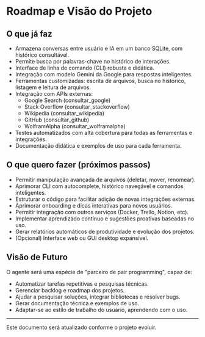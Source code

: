 # Roadmap e Visão do Projeto

## O que já faz
- Armazena conversas entre usuário e IA em um banco SQLite, com histórico consultável.
- Permite busca por palavras-chave no histórico de interações.
- Interface de linha de comando (CLI) robusta e didática.
- Integração com modelo Gemini da Google para respostas inteligentes.
- Ferramentas customizadas: escrita de arquivos, busca no histórico, listagem e leitura de arquivos.
- Integração com APIs externas:
  - Google Search (consultar_google)
  - Stack Overflow (consultar_stackoverflow)
  - Wikipedia (consultar_wikipedia)
  - GitHub (consultar_github)
  - WolframAlpha (consultar_wolframalpha)
- Testes automatizados com alta cobertura para todas as ferramentas e integrações.
- Documentação didática e exemplos de uso para cada ferramenta.

## O que quero fazer (próximos passos)
- Permitir manipulação avançada de arquivos (deletar, mover, renomear).
- Aprimorar CLI com autocomplete, histórico navegável e comandos inteligentes.
- Estruturar o código para facilitar adição de novas integrações externas.
- Aprimorar onboarding e dicas interativas para novos usuários.
- Permitir integração com outros serviços (Docker, Trello, Notion, etc).
- Implementar aprendizado contínuo e sugestões proativas baseadas no uso.
- Gerar relatórios automáticos de produtividade e evolução dos projetos.
- (Opcional) Interface web ou GUI desktop expansível.

## Visão de Futuro
O agente será uma espécie de "parceiro de pair programming", capaz de:
- Automatizar tarefas repetitivas e pesquisas técnicas.
- Gerenciar backlog e roadmap dos projetos.
- Ajudar a pesquisar soluções, integrar bibliotecas e resolver bugs.
- Gerar documentação técnica e exemplos de uso.
- Adaptar-se ao estilo de trabalho do usuário, aprendendo com o uso.

---

Este documento será atualizado conforme o projeto evoluir.
